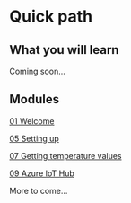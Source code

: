 # Quick path
## What you will learn
Coming soon...

## Modules
[01 Welcome](/01%20Welcome)

[05 Setting up](/05%20Setting%20up)

[07 Getting temperature values](/07%20RGetting%20Rtemperature%20Rvalues)

[09 Azure IoT Hub](/09%20Microsoft%20Azure%20IoT%20Hub)

More to come...
